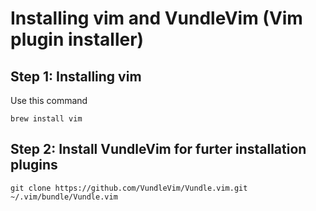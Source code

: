 # Installing vim and VundleVim (Vim plugin installer)

## Step 1: Installing vim
Use this command
```
brew install vim
```

## Step 2: Install VundleVim for furter installation plugins
```
git clone https://github.com/VundleVim/Vundle.vim.git ~/.vim/bundle/Vundle.vim
```
